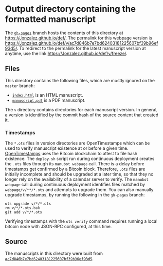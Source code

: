 # Output directory containing the formatted manuscript

The [`gh-pages`](https://github.com/Jonzalez/def/tree/gh-pages) branch hosts the contents of this directory at <https://Jonzalez.github.io/def/>.
The permalink for this webpage version is <https://Jonzalez.github.io/def/v/ac7d846b7e7bd62403181225607bf39b96ef93d5/>.
To redirect to the permalink for the latest manuscript version at anytime, use the link <https://Jonzalez.github.io/def/v/freeze/>.

## Files

This directory contains the following files, which are mostly ignored on the `master` branch:

+ [`index.html`](index.html) is an HTML manuscript.
+ [`manuscript.pdf`](manuscript.pdf) is a PDF manuscript.

The `v` directory contains directories for each manuscript version.
In general, a version is identified by the commit hash of the source content that created it.

### Timestamps

The `*.ots` files in version directories are OpenTimestamps which can be used to verify manuscript existence at or before a given time.
[OpenTimestamps](https://opentimestamps.org/) uses the Bitcoin blockchain to attest to file hash existence.
The `deploy.sh` script run during continuous deployment creates the `.ots` files through its `manubot webpage` call.
There is a delay before timestamps get confirmed by a Bitcoin block.
Therefore, `.ots` files are initially incomplete and should be upgraded at a later time, so that they no longer rely on the availability of a calendar server to verify.
The `manubot webpage` call during continuous deployment identifies files matched by `webpage/v/**/*.ots` and attempts to upgrade them.
You can also manually upgrade timestamps, by running the following in the `gh-pages` branch:

```shell
ots upgrade v/*/*.ots
rm v/*/*.ots.bak
git add v/*/*.ots
```

Verifying timestamps with the `ots verify` command requires running a local bitcoin node with JSON-RPC configured, at this time.

## Source

The manuscripts in this directory were built from
[`ac7d846b7e7bd62403181225607bf39b96ef93d5`](https://github.com/Jonzalez/def/commit/ac7d846b7e7bd62403181225607bf39b96ef93d5).
